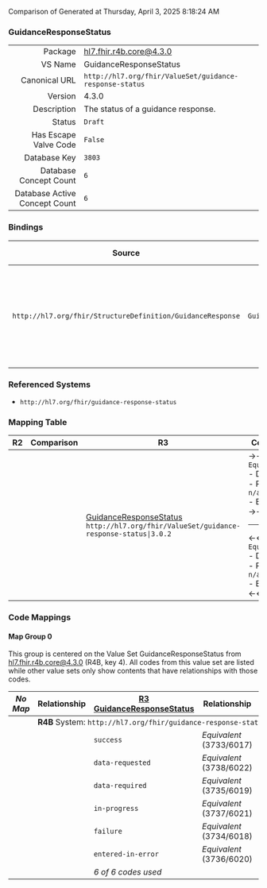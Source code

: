 Comparison of 
Generated at Thursday, April 3, 2025 8:18:24 AM

### GuidanceResponseStatus

|      |     |
| ---: | --- |
| Package | hl7.fhir.r4b.core@4.3.0 |
| VS Name | GuidanceResponseStatus |
| Canonical URL | `http://hl7.org/fhir/ValueSet/guidance-response-status` |
| Version | 4.3.0 |
| Description | The status of a guidance response. |
| Status | `Draft` |
| Has Escape Valve Code | `False` |
| Database Key | `3803` |
| Database Concept Count | `6` |
| Database Active Concept Count | `6` |
### Bindings

| Source | Element | Binding | Strength | Element Short |
| ------ | ------- | ------- | -------- | ------------- |
| `http://hl7.org/fhir/StructureDefinition/GuidanceResponse` | `GuidanceResponse.status` | `http://hl7.org/fhir/ValueSet/guidance-response-status\|4.3.0` | `Required` | success \| data-requested \| data-required \| in-progress \| failure \| entered-in-error |

### Referenced Systems

* `http://hl7.org/fhir/guidance-response-status`
### Mapping Table

| R2 | Comparison | R3 | Comparison | R4 | Comparison | R4B | Comparison | R5
| --- | --- | --- | --- | --- | --- | --- | --- | ---
| | | [GuidanceResponseStatus](/docs/R3/ValueSets/GuidanceResponseStatus.md)<br/> `http://hl7.org/fhir/ValueSet/guidance-response-status\|3.0.2` | →→→→→→→<br/>`Equivalent`<br/>- DBKey: `422`<br/>- Reviewed: `n/a`<br/>- By: `n/a`<br/>→→→→→→→<hr/>←←←←←←←<br/>`Equivalent`<br/>- DBKey: `644`<br/>- Reviewed: `n/a`<br/>- By: `n/a`<br/>←←←←←←←| [GuidanceResponseStatus](/docs/R4/ValueSets/GuidanceResponseStatus.md)<br/> `http://hl7.org/fhir/ValueSet/guidance-response-status\|4.0.1` | →→→→→→→<br/>`Equivalent`<br/>- DBKey: `1527`<br/>- Reviewed: `n/a`<br/>- By: `n/a`<br/>→→→→→→→<hr/>←←←←←←←<br/>`Equivalent`<br/>- DBKey: `1528`<br/>- Reviewed: `n/a`<br/>- By: `n/a`<br/>←←←←←←←| [GuidanceResponseStatus](/docs/R4B/ValueSets/GuidanceResponseStatus.md)<br/> `http://hl7.org/fhir/ValueSet/guidance-response-status\|4.3.0` | →→→→→→→<br/>`Equivalent`<br/>- DBKey: `895`<br/>- Reviewed: `n/a`<br/>- By: `n/a`<br/>→→→→→→→<hr/>←←←←←←←<br/>`Equivalent`<br/>- DBKey: `1156`<br/>- Reviewed: `n/a`<br/>- By: `n/a`<br/>←←←←←←←| [GuidanceResponseStatus](/docs/R5/ValueSets/GuidanceResponseStatus.md)<br/> `http://hl7.org/fhir/ValueSet/guidance-response-status\|5.0.0` 

### Code Mappings


#### Map Group 0

This group is centered on the Value Set GuidanceResponseStatus from hl7.fhir.r4b.core@4.3.0 (R4B, key 4).
All codes from this value set are listed while other value sets only show contents that have relationships with those codes.

| *No Map* | Relationship | [R3 GuidanceResponseStatus](/docs/R3/ValueSets/GuidanceResponseStatus.md)| Relationship | [R4 GuidanceResponseStatus](/docs/R4/ValueSets/GuidanceResponseStatus.md)| Relationship | R4B GuidanceResponseStatus| Relationship | [R5 GuidanceResponseStatus](/docs/R5/ValueSets/GuidanceResponseStatus.md)
| --- | --- | --- | --- | --- | --- | --- | --- | ---
| <td colspan="8">**R4B** System: `http://hl7.org/fhir/guidance-response-status`
| | | `success`| _Equivalent_ <br/>(3733/6017)| `success`| _Equivalent_ <br/>(16116/16117)| **`success`**| _Equivalent_ <br/>(8314/10623)| `success`
| | | `data-requested`| _Equivalent_ <br/>(3738/6022)| `data-requested`| _Equivalent_ <br/>(16118/16119)| **`data-requested`**| _Equivalent_ <br/>(8319/10628)| `data-requested`
| | | `data-required`| _Equivalent_ <br/>(3735/6019)| `data-required`| _Equivalent_ <br/>(16120/16121)| **`data-required`**| _Equivalent_ <br/>(8316/10625)| `data-required`
| | | `in-progress`| _Equivalent_ <br/>(3737/6021)| `in-progress`| _Equivalent_ <br/>(16122/16123)| **`in-progress`**| _Equivalent_ <br/>(8318/10627)| `in-progress`
| | | `failure`| _Equivalent_ <br/>(3734/6018)| `failure`| _Equivalent_ <br/>(16124/16125)| **`failure`**| _Equivalent_ <br/>(8315/10624)| `failure`
| | | `entered-in-error`| _Equivalent_ <br/>(3736/6020)| `entered-in-error`| _Equivalent_ <br/>(16126/16127)| **`entered-in-error`**| _Equivalent_ <br/>(8317/10626)| `entered-in-error`
| | | *6 of 6 codes used* | | *6 of 6 codes used* | | *6 of 6 codes used* | | *6 of 6 codes used* 

